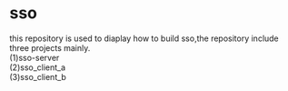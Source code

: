 # sso
this repository is used to diaplay how to build sso,the repository include three projects mainly.<br/>
(1)sso-server<br/>
(2)sso_client_a<br/>
(3)sso_client_b

